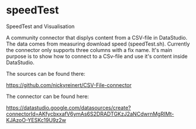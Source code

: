 # speedTest
SpeedTest and Visualisation

A community connector that displys content from a CSV-file in DataStudio. The data comes from measuring download speed (speedTest.sh). 
Currently the connector only supports three columns with a fix name. It's main purpose is to show how to connect to a CSv-file and use it's content inside DataStudio.

The sources can be found there:

https://github.com/nickyreinert/CSV-File-connector

The connector can be found here:

https://datastudio.google.com/datasources/create?connectorId=AKfycbxxafV6ymAs6S2DRADTGKzJ2aNCdwrnMgRIMt-KJAzoO-YESKc19U9z2w
